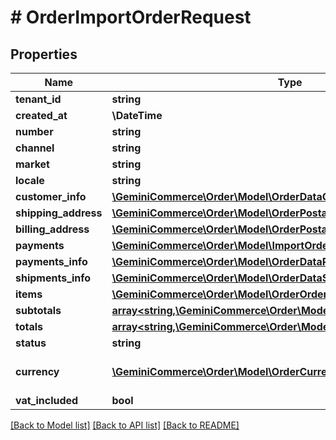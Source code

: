 # # OrderImportOrderRequest


## Properties 


Name | Type | Description | Notes
------------ | ------------- | ------------- | -------------
**tenant_id**| **string** |   |
**created_at**| **\DateTime** |   | [optional]
**number**| **string** |   |
**channel**| **string** |   | [optional]
**market**| **string** |   |
**locale**| **string** |   |
**customer_info**| [**\GeminiCommerce\Order\Model\OrderDataCustomerInfo**](OrderDataCustomerInfo.md) |   |
**shipping_address**| [**\GeminiCommerce\Order\Model\OrderPostalAddress**](OrderPostalAddress.md) |   |
**billing_address**| [**\GeminiCommerce\Order\Model\OrderPostalAddress**](OrderPostalAddress.md) |   |
**payments**| [**\GeminiCommerce\Order\Model\ImportOrderRequestImportedPayment[]**](ImportOrderRequestImportedPayment.md) |   |
**payments_info**| [**\GeminiCommerce\Order\Model\OrderDataPaymentInfo[]**](OrderDataPaymentInfo.md) |   |
**shipments_info**| [**\GeminiCommerce\Order\Model\OrderDataShipmentInfo[]**](OrderDataShipmentInfo.md) |   |
**items**| [**\GeminiCommerce\Order\Model\OrderOrderDataItem[]**](OrderOrderDataItem.md) |   |
**subtotals**| [**array<string,\GeminiCommerce\Order\Model\OrderDataSubtotal>**](OrderDataSubtotal.md) |   |
**totals**| [**array<string,\GeminiCommerce\Order\Model\OrderDataTotal>**](OrderDataTotal.md) |   |
**status**| **string** |   |
**currency**| [**\GeminiCommerce\Order\Model\OrderCurrency**](OrderCurrency.md) |  for more information please, see Model/OrderCurrency.php  |
**vat_included**| **bool** |   | [optional]


[[Back to Model list]](../../README.md#models) [[Back to API list]](../../README.md#endpoints) [[Back to README]](../../README.md)

